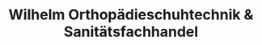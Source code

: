 ---
title: "Wilhelm Orthopädieschuhtechnik & Sanitätsfachhandel"
url: /steinfeld-pfalz/wilhelm-orthopaedieschuhtechnik-und-sanitaetsfachhandel/
shop: Sanitätshaus
---